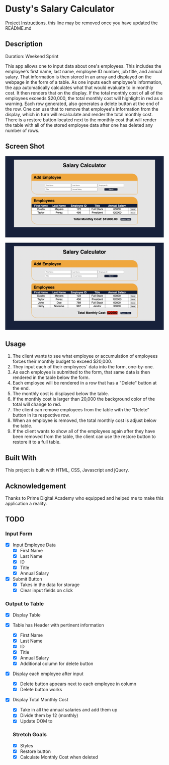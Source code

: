# Dusty's Salary Calculator

[Project Instructions](./INSTRUCTIONS.md), this line may be removed once you have updated the README.md

## Description

Duration: Weekend Sprint

This app allows one to input data about one's employees. This includes the employee's first name, last name, employee ID number, job title, and annual salary. That information is then stored in an array and displayed on the webpage in the form of a table. As one inputs each employee's information, the app automatically calculates what that would evaluate to in monthly cost. It then renders that on the display. If the total monthly cost of all of the employees exceeds $20,000, the total monthly cost will highlight in red as a warning. Each row generated, also generates a delete button at the end of the row. One can use that to remove that employee's information from the display, which in turn will recalculate and render the total monthly cost. There is a restore button located next to the monthly cost that will render the table with all of the stored employee data after one has deleted any number of rows.

## Screen Shot

![Salary Calculator with No Warning](salary-calculator-no-warning.png)

![Salary Calculator with Warning](salary-calculator-warning.png)

## Usage

1. The client wants to see what employee or accumulation of employees forces their monthly budget to exceed $20,000.
2. They input each of their employees' data into the form, one-by-one.
3. As each employee is submitted to the form, that same data is then rendered in the table below the form.
4. Each employee will be rendered in a row that has a "Delete" button at the end.
5. The monthly cost is displayed below the table.
6. If the monthly cost is larger than 20,000 the background color of the total will change to red.
7. The client can remove employees from the table with the "Delete" button in its respective row.
8. When an employee is removed, the total monthly cost is adjust below the table.
9. If the client wants to show all of the employees again after they have been removed from the table, the client can use the restore button to restore it to a full table.

## Built With

This project is built with HTML, CSS, Javascript and jQuery.

## Acknowledgement

Thanks to Prime Digital Academy who equipped and helped me to make this application a reality.

## TODO

### Input Form

- [x] Input Employee Data
  - [x] First Name
  - [x] Last Name
  - [x] ID
  - [x] Title
  - [x] Annual Salary
- [x] Submit Button
  - [x] Takes in the data for storage
  - [x] Clear input fields on click

### Output to Table

- [x] Display Table
- [x] Table has Header with pertinent information
  - [x] First Name
  - [x] Last Name
  - [x] ID
  - [x] Title
  - [x] Annual Salary
  - [x] Additional column for delete button
- [x] Display each employee after input
  - [x] Delete button appears next to each employee in column
  - [x] Delete button works
- [x] Display Total Monthly Cost

  - [x] Take in all the annual salaries and add them up
  - [x] Divide them by 12 (monthly)
  - [x] Update DOM to

  ### Stretch Goals

  - [x] Styles
  - [x] Restore button
  - [x] Calculate Monthly Cost when deleted
